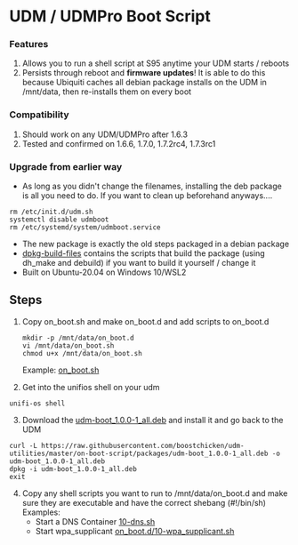 # UDM / UDMPro Boot Script
### Features
1. Allows you to run a shell script at S95 anytime your UDM starts / reboots
1. Persists through reboot and **firmware updates**! It is able to do this because Ubiquiti caches all debian package installs on the UDM in /mnt/data, then re-installs them on every boot


### Compatibility
1. Should work on any UDM/UDMPro after 1.6.3
2. Tested and confirmed on 1.6.6, 1.7.0, 1.7.2rc4, 1.7.3rc1

### Upgrade from earlier way
* As long as you didn't change the filenames, installing the deb package is all you need to do.  If you want to clean up beforehand anyways....
```
rm /etc/init.d/udm.sh
systemctl disable udmboot
rm /etc/systemd/system/udmboot.service
```
* The new package is exactly the old steps packaged in a debian package
* [dpkg-build-files](dpkg-build-files) contains the scripts that build the package (using dh_make and debuild) if you want to build it yourself / change it
* Built on Ubuntu-20.04 on Windows 10/WSL2

## Steps
1. Copy on_boot.sh and make on_boot.d and add scripts to on_boot.d
    ```shell script
    mkdir -p /mnt/data/on_boot.d
    vi /mnt/data/on_boot.sh
    chmod u+x /mnt/data/on_boot.sh
    ```
    Example: [on_boot.sh](examples/udm-files/on_boot.sh)

2. Get into the unifios shell on your udm
```shell script
unifi-os shell
```
3. Download the [udm-boot_1.0.0-1_all.deb](packages/udm-boot_1.0.0-1_all.deb) and install it and go back to the UDM
```shell script
curl -L https://raw.githubusercontent.com/boostchicken/udm-utilities/master/on-boot-script/packages/udm-boot_1.0.0-1_all.deb -o udm-boot_1.0.0-1_all.deb
dpkg -i udm-boot_1.0.0-1_all.deb
exit
```
4. Copy any shell scripts you want to run to /mnt/data/on_boot.d and make sure they are executable and have the correct shebang (#!/bin/sh)
    Examples: 
    * Start a DNS Container [10-dns.sh](../dns-common/on_boot.d/10-dns.sh)
    * Start wpa_supplicant [on_boot.d/10-wpa_supplicant.sh](examples/udm-files/on_boot.d/10-wpa_supplicant.sh)
   